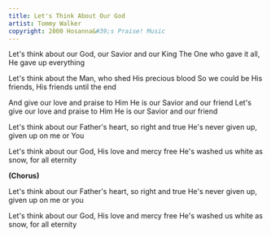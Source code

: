 ```yaml
---
title: Let's Think About Our God
artist: Tommy Walker
copyright: 2000 Hosanna&#39;s Praise! Music
---
```


Let's think about our God, our Savior and our King
The One who gave it all, He gave up everything

Let's think about the Man, who shed His precious blood
So we could be His friends, His friends until the end

And give our love and praise to Him
He is our Savior and our friend
Let's give our love and praise to Him
He is our Savior and our friend

Let's think about our Father's heart, so right and true
He's never given up, given up on me or You

Let's think about our God, His love and mercy free
He's washed us white as snow, for all eternity

<strong>(Chorus)</strong>

Let's think about our Father's heart, so right and true
He's never given up, given up on me or you

Let's think about our God, His love and mercy free
He's washed us white as snow, for all eternity














